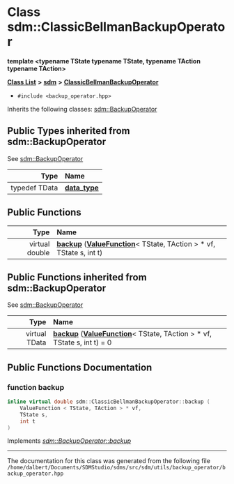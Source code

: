 
<NavBar active_item_id="2"/>

# Class sdm::ClassicBellmanBackupOperator

**template &lt;typename TState typename TState, typename TAction typename TAction&gt;**


[**Class List**](annotated.md) **>** [**sdm**](namespacesdm.md) **>** [**ClassicBellmanBackupOperator**](classsdm_1_1ClassicBellmanBackupOperator.md)





* `#include <backup_operator.hpp>`



Inherits the following classes: [sdm::BackupOperator](classsdm_1_1BackupOperator.md)









## Public Types inherited from sdm::BackupOperator

See [sdm::BackupOperator](classsdm_1_1BackupOperator.md)

| Type | Name |
| ---: | :--- |
| typedef TData | [**data\_type**](classsdm_1_1BackupOperator.md#typedef-data-type)  <br> |







## Public Functions

| Type | Name |
| ---: | :--- |
| virtual double | [**backup**](classsdm_1_1ClassicBellmanBackupOperator.md#function-backup) ([**ValueFunction**](classsdm_1_1ValueFunction.md)&lt; TState, TAction &gt; \* vf, TState s, int t) <br> |

## Public Functions inherited from sdm::BackupOperator

See [sdm::BackupOperator](classsdm_1_1BackupOperator.md)

| Type | Name |
| ---: | :--- |
| virtual TData | [**backup**](classsdm_1_1BackupOperator.md#function-backup) ([**ValueFunction**](classsdm_1_1ValueFunction.md)&lt; TState, TAction &gt; \* vf, TState s, int t) = 0<br> |















## Public Functions Documentation


### function backup 


```cpp
inline virtual double sdm::ClassicBellmanBackupOperator::backup (
    ValueFunction < TState, TAction > * vf,
    TState s,
    int t
) 
```


Implements [*sdm::BackupOperator::backup*](classsdm_1_1BackupOperator.md#function-backup)


------------------------------
The documentation for this class was generated from the following file `/home/dalbert/Documents/SDMStudio/sdms/src/sdm/utils/backup_operator/backup_operator.hpp`